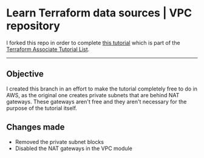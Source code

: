 # Learn Terraform data sources | VPC repository

I forked this repo in order to complete [this tutorial](https://learn.hashicorp.com/tutorials/terraform/data-sources?in=terraform/certification-associate-tutorials) which is part of the [Terraform Associate Tutorial List](https://learn.hashicorp.com/collections/terraform/certification-associate-tutorials).

---

## Objective

I created this branch in an effort to make the tutorial completely free to do in AWS, as the original one creates private subnets that are behind NAT gateways. These gateways aren't free and they aren't necessary for the purpose of the tutorial itself.

## Changes made

- Removed the private subnet blocks
- Disabled the NAT gateways in the VPC module
